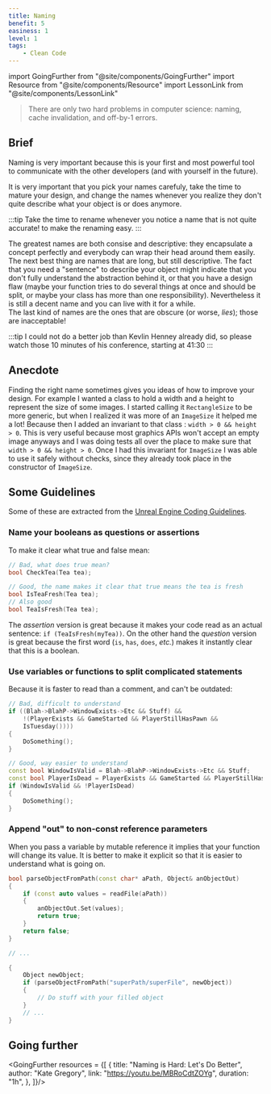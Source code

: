 ```yaml
---
title: Naming
benefit: 5
easiness: 1
level: 1
tags:
    - Clean Code
---
```

import GoingFurther from "@site/components/GoingFurther"
import Resource from "@site/components/Resource"
import LessonLink from "@site/components/LessonLink"

> There are only two hard problems in computer science: naming, cache invalidation, and off-by-1 errors.

## Brief

Naming is very important because this is your first and most powerful tool to communicate with the other developers (and with yourself in the future).

It is very important that you pick your names carefuly, take the time to mature your design, and change the names whenever you realize they don't quite describe what your object is or does anymore.

:::tip
Take the time to rename whenever you notice a name that is not quite accurate!
<LessonLink slug="ide" anchor="#rename" text="Use the features of your IDE"/> to make the renaming easy.
:::

The greatest names are both consise and descriptive: they encapsulate a concept perfectly and everybody can wrap their head around them easily.<br/>
The next best thing are names that are long, but still descriptive. The fact that you need a "sentence" to describe your object might indicate that you don't fully understand the abstraction behind it, or that you have a design flaw (maybe your function tries to do several things at once and should be split, or maybe your class has more than one responsibility). Nevertheless it is still a decent name and you can live with it for a while.<br/>
The last kind of names are the ones that are obscure (or worse, *lies*); those are inacceptable!

:::tip
I could not do a better job than Kevlin Henney already did, so please watch those 10 minutes of his conference, starting at 41:30
<Resource 
    title="Clean Coders Hate What Happens to Your Code When You Use These Enterprise Programming Tricks"
    author="Kevlin Henney"
    link="https://youtu.be/FyCYva9DhsI?t=2490"/>
:::

## Anecdote

Finding the right name sometimes gives you ideas of how to improve your design. For example I wanted a class to hold a width and a height to represent the size of some images. I started calling it `RectangleSize` to be more generic, but when I realized it was more of an `ImageSize` it helped me a lot! Because then I added an invariant to that class : `width > 0 && height > 0`. This is very useful because most graphics APIs won't accept an empty image anyways and I was doing tests all over the place to make sure that `width > 0 && height > 0`. Once I had this invariant for `ImageSize` I was able to use it safely without checks, since they already took place in the constructor of `ImageSize`.

## Some Guidelines

Some of these are extracted from the [Unreal Engine Coding Guidelines](https://docs.unrealengine.com/4.27/en-US/ProductionPipelines/DevelopmentSetup/CodingStandard/).

### Name your booleans as questions or assertions

To make it clear what true and false mean:

```cpp
// Bad, what does true mean?
bool CheckTea(Tea tea);

// Good, the name makes it clear that true means the tea is fresh
bool IsTeaFresh(Tea tea);
// Also good
bool TeaIsFresh(Tea tea);
```

The *assertion* version is great because it makes your code read as an actual sentence: `if (TeaIsFresh(myTea))`.
On the other hand the *question* version is great because the first word (`is`, `has`, `does`, *etc.*) makes it instantly clear that this is a boolean.

### Use variables or functions to split complicated statements

Because it is faster to read than a comment, and can't be outdated:

```cpp
// Bad, difficult to understand
if ((Blah->BlahP->WindowExists->Etc && Stuff) &&
    !(PlayerExists && GameStarted && PlayerStillHasPawn &&
    IsTuesday())))
{
    DoSomething();
}

// Good, way easier to understand
const bool WindowIsValid = Blah->BlahP->WindowExists->Etc && Stuff;
const bool PlayerIsDead = PlayerExists && GameStarted && PlayerStillHasPawn && IsTuesday();
if (WindowIsValid && !PlayerIsDead)
{
    DoSomething();
}
```

### Append "out" to non-const reference parameters

When you pass a variable by mutable reference it implies that your function will change its value. It is better to make it explicit so that it is easier to understand what is going on.

```cpp
bool parseObjectFromPath(const char* aPath, Object& anObjectOut)
{
    if (const auto values = readFile(aPath))
    {
        anObjectOut.Set(values);
        return true;
    }
    return false;
}

// ...

{
    Object newObject;
    if (parseObjectFromPath("superPath/superFile", newObject))
    {
        // Do stuff with your filled object
    }
    // ...
}
```

## Going further

<GoingFurther resources = {[
    {
        title: "Naming is Hard: Let's Do Better",
        author: "Kate Gregory",
        link: "https://youtu.be/MBRoCdtZOYg",
        duration: "1h",
    },
]}/>